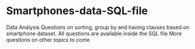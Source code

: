# Smartphones-data-SQL-file

Data Analysis
Questions on sorting, group by and having clauses based on smartphone dataset.
All questions are available inside the SQL file
More questions on other topics to come
